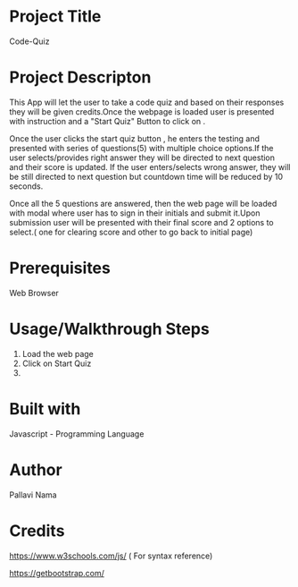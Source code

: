 # Project Title
Code-Quiz

# Project Descripton
This App will let the user to take a code quiz and based on their responses they will be given credits.Once the webpage is loaded user is presented with instruction and a "Start Quiz" Button to click on .

Once the user clicks the start quiz button , he enters the testing and presented with series of questions(5) with multiple choice options.If the user selects/provides right answer they will be directed to next question and their score is updated. If the user enters/selects wrong answer, they will be still directed to next question but countdown time will be reduced by 10 seconds.

Once all the 5 questions are answered, then the web page will be loaded with modal where user has to sign in their initials and submit it.Upon submission user will be presented with their final score and 2 options to select.( one for clearing score and other to go back to initial page)

# Prerequisites
Web Browser

# Usage/Walkthrough Steps
1) Load the web page
2) Click on Start Quiz
3) 
# Built with
Javascript - Programming Language

# Author    
Pallavi Nama

# Credits
https://www.w3schools.com/js/ ( For syntax reference)

https://getbootstrap.com/
